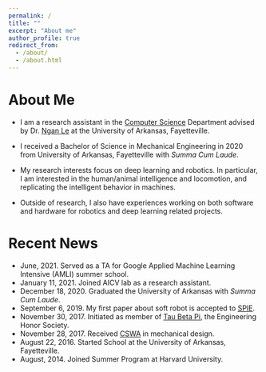 ```yaml
---
permalink: /
title: ""
excerpt: "About me"
author_profile: true
redirect_from: 
  - /about/
  - /about.html
---
```


About Me
======
- I am a research assistant in the [Computer Science](https://computer-science-and-computer-engineering.uark.edu/) Department advised by Dr. [Ngan Le](https://www.nganle.net/) at the University of Arkansas, Fayetteville.

- I received a Bachelor of Science in Mechanical Engineering in 2020 from University of Arkansas, Fayetteville with *Summa Cum Laude*.

- My research interests focus on deep learning and robotics. In particular, I am interested in the human/animal intelligence and locomotion, and replicating the intelligent behavior in machines.

- Outside of research, I also have experiences working on both software and hardware for robotics and deep learning related projects.

Recent News
======
- June, 2021. Served as a TA for Google Applied Machine Learning Intensive (AMLI) summer school.
- January 11, 2021. Joined AICV lab as a research assistant.
- December 18, 2020. Graduated the University of Arkansas with *Summa Cum Laude*. 
- September 6, 2019. My first paper about soft robot is accepted to [SPIE](https://www.spiedigitallibrary.org/conference-proceedings-of-spie/11220/2551313/Minimally-invasive-intraperitoneal-photodynamic-therapy-using-a-new-soft-robot/10.1117/12.2551313.short).
- November 30, 2017. Initiated as member of [Tau Beta Pi](https://www.tbp.org/recruit/recruitHome.cfm), the Engineering Honor Society.
- November 28, 2017. Received [CSWA](/files/CSWA_kyamazak_email_uark_edu.pdf) in mechanical design.
- August 22, 2016. Started School at the University of Arkansas, Fayetteville.
- August, 2014. Joined Summer Program at Harvard University. 

<!-- - October 10, 2020. Two papers about medical segmentation are accepted to [ICPR](https://www.micc.unifi.it/icpr2020/).
- September 6, 2019. A paper about soft robot is accepted to [SPIE](https://www.spiedigitallibrary.org/conference-proceedings-of-spie/11220/2551313/Minimally-invasive-intraperitoneal-photodynamic-therapy-using-a-new-soft-robot/10.1117/12.2551313.short)
- April 20, 2020. A paper about wind turbine brake system is accepted to [IOP](https://iopscience.iop.org/article/10.1088/1755-1315/459/2/022010). -->
